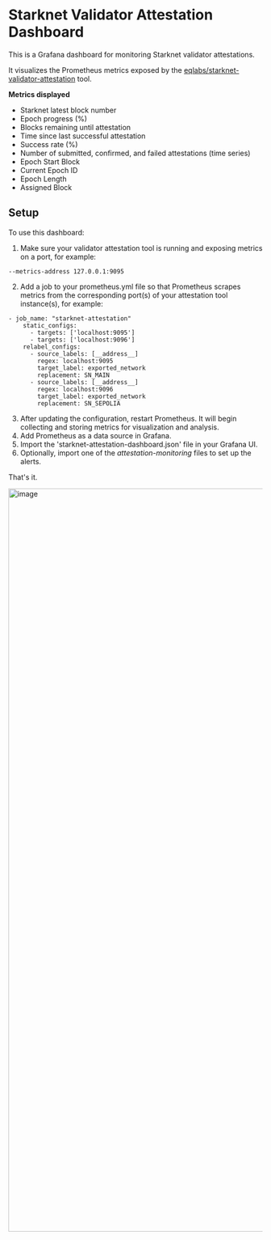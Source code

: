 # Starknet Validator Attestation Dashboard

This is a Grafana dashboard for monitoring Starknet validator attestations.

It visualizes the Prometheus metrics exposed by the [eqlabs/starknet-validator-attestation](https://github.com/eqlabs/starknet-validator-attestation) tool.

**Metrics displayed**

- Starknet latest block number
- Epoch progress (%)
- Blocks remaining until attestation
- Time since last successful attestation
- Success rate (%)
- Number of submitted, confirmed, and failed attestations (time series)
- Epoch Start Block
- Current Epoch ID
- Epoch Length
- Assigned Block

## Setup

To use this dashboard:
1. Make sure your validator attestation tool is running and exposing metrics on a port, for example:
```
--metrics-address 127.0.0.1:9095
```
2. Add a job to your prometheus.yml file so that Prometheus scrapes metrics from the corresponding port(s) of your attestation tool instance(s), for example:
```
- job_name: "starknet-attestation"
    static_configs:
      - targets: ['localhost:9095']
      - targets: ['localhost:9096']
    relabel_configs:
      - source_labels: [__address__]
        regex: localhost:9095
        target_label: exported_network
        replacement: SN_MAIN
      - source_labels: [__address__]
        regex: localhost:9096
        target_label: exported_network
        replacement: SN_SEPOLIA
```
3. After updating the configuration, restart Prometheus. It will begin collecting and storing metrics for visualization and analysis.
4. Add Prometheus as a data source in Grafana.
5. Import the 'starknet-attestation-dashboard.json' file in your Grafana UI.
6. Optionally, import one of the _attestation-monitoring_ files to set up the alerts.

That's it.

<img width="1470" alt="image" src="https://github.com/user-attachments/assets/bcbf51b3-0eac-4299-a755-3d5ef76b702c" />
















